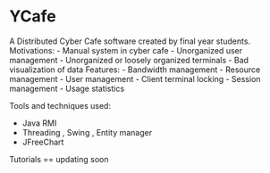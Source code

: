 YCafe
=====

A Distributed Cyber Cafe software created by final year students. 
Motivations:
     - Manual system in cyber cafe
     - Unorganized user management
     - Unorganized or loosely organized terminals
     - Bad visualization of data
 Features:
    - Bandwidth management
    - Resource management
    - User management
    - Client terminal locking
    - Session management
    - Usage statistics

Tools and techniques used:
- Java RMI
- Threading , Swing , Entity manager
- JFreeChart

Tutorials
== updating soon
